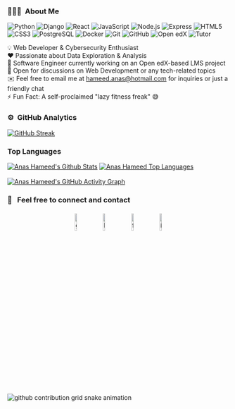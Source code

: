 ### 👨🏻‍💻 &nbsp;About Me
![Python](https://img.shields.io/badge/-Python-3776AB?style=flat&logo=python&logoColor=white)
![Django](https://img.shields.io/badge/-Django-092E20?style=flat&logo=django)
![React](https://img.shields.io/badge/-React-61DAFB?style=flat&logo=react&logoColor=black)
![JavaScript](https://img.shields.io/badge/-JavaScript-F7DF1E?style=flat&logo=javascript&logoColor=black)
![Node.js](https://img.shields.io/badge/-Node.js-339933?style=flat&logo=node.js&logoColor=white)
![Express](https://img.shields.io/badge/-Express-000000?style=flat&logo=express&logoColor=white)
![HTML5](https://img.shields.io/badge/-HTML5-E34F26?style=flat&logo=html5&logoColor=white)
![CSS3](https://img.shields.io/badge/-CSS3-1572B6?style=flat&logo=css3)
![PostgreSQL](https://img.shields.io/badge/-PostgreSQL-4169E1?style=flat&logo=postgresql&logoColor=white)
![Docker](https://img.shields.io/badge/-Docker-2496ED?style=flat&logo=docker&logoColor=white)
![Git](https://img.shields.io/badge/-Git-F05032?style=flat&logo=git&logoColor=white)
![GitHub](https://img.shields.io/badge/-GitHub-181717?style=flat&logo=github)
![Open edX](https://img.shields.io/badge/-Open%20edX-0077C9?style=flat&logo=edx&logoColor=white)
![Tutor](https://img.shields.io/badge/-Tutor-3A76F0?style=flat&logo=docker&logoColor=white)


💡 Web Developer & Cybersecurity Enthusiast <br/>
❤️ Passionate about Data Exploration & Analysis <br/>
🌱 Software Engineer currently working on an Open edX-based LMS project <br/>
💬 Open for discussions on Web Development or any tech-related topics <br/>
✉️ Feel free to email me at hameed.anas@hotmail.com for inquiries or just a friendly chat <br/>
⚡ Fun Fact: A self-proclaimed "lazy fitness freak" 😅 <br/>

<!-- 📄 &nbsp;Please have a look at my [Résumé]() for more details about me. I'm open to feedback and suggestions!\ -->

### ⚙️ &nbsp;GitHub Analytics
[![GitHub Streak](https://streak-stats.demolab.com?user=Anas-hameed&theme=dark&hide_border=true&date_format=M%20j%5B%2C%20Y%5D)](https://git.io/streak-stats)

### Top Languages
<a href="https://github.com/Anas-hameed/github-readme-stats"><img alt="Anas Hameed's Github Stats" src="https://github-readme-stats.vercel.app/api?username=Anas-hameed&show_icons=true&count_private=true&theme=react&hide_border=true&bg_color=0D1117" /></a>
<a href="https://github.com/Anas-hameed/github-readme-stats"><img alt="Anas Hameed Top Languages" src="https://github-readme-stats.vercel.app/api/top-langs/?username=Anas-hameed&langs_count=8&count_private=true&layout=compact&theme=react&hide_border=true&bg_color=0D1117" /></a>
<br/>
<br/>
[![Anas Hameed's GitHub Activity Graph](https://github-readme-activity-graph.vercel.app/graph?username=Anas-hameed&bg_color=0d1117&color=5bcdec&line=5bcdec&point=ffffff&hide_border=true)](https://github.com/Ashutosh00710/github-readme-activity-graph)

### 🤝 &nbsp; Feel free to connect and contact

<p style='text-align:center'>
	<a href="https://github.com/Anas-hameed"><img alt="github" width="10%" style="padding:5px" src="https://img.icons8.com/clouds/100/000000/github.png"/></a>
	<a href="https://www.linkedin.com/in/anas-hameed/"><img alt="linkedin" width="10%" style="padding:5px" src="https://img.icons8.com/clouds/100/000000/linkedin.png"/></a>
	<a href="https://web.facebook.com/rajaanas.hameed"><img alt="facebook" width="10%" style="padding:5px" src="https://img.icons8.com/clouds/100/000000/facebook-new.png"/></a>
	<a href="https://www.instagram.com/i_anas_hmd/"><img alt="instagram" width="10%" style="padding:5px" src="https://img.icons8.com/clouds/100/000000/instagram.png"/></a>
</p>

<picture align="center">
<source media="(prefers-color-scheme: dark)" srcset="https://raw.githubusercontent.com/Anas-hameed/Anas-hameed/output/github-contribution-grid-snake-dark.svg">
  <source media="(prefers-color-scheme: light)" srcset="https://raw.githubusercontent.com/Anas-hameed/Anas-hameed/output/github-contribution-grid-snake.svg">
  <img alt="github contribution grid snake animation" src="https://raw.githubusercontent.com/Anas-hameed/Anas-hameed/output/github-contribution-grid-snake.svg">
</picture>
